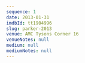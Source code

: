 ```yaml
---
sequence: 1
date: 2013-01-31
imdbId: tt1904996
slug: parker-2013
venue: AMC Tysons Corner 16
venueNotes: null
medium: null
mediumNotes: null
---
```


